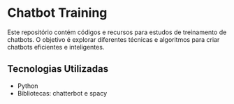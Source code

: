 # Chatbot Training 
Este repositório contém códigos e recursos para estudos de treinamento de chatbots. O objetivo é explorar diferentes técnicas e algoritmos para criar chatbots eficientes e inteligentes.

## Tecnologias Utilizadas
- Python
- Bibliotecas: chatterbot e spacy
